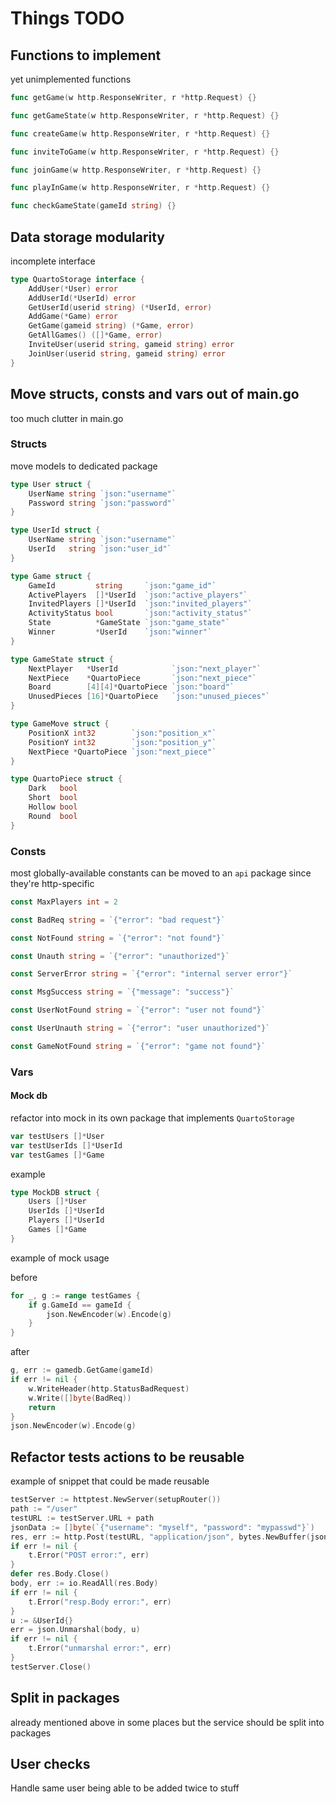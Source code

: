 # Things TODO

## Functions to implement
yet unimplemented functions
```go
func getGame(w http.ResponseWriter, r *http.Request) {}

func getGameState(w http.ResponseWriter, r *http.Request) {}

func createGame(w http.ResponseWriter, r *http.Request) {}

func inviteToGame(w http.ResponseWriter, r *http.Request) {}

func joinGame(w http.ResponseWriter, r *http.Request) {}

func playInGame(w http.ResponseWriter, r *http.Request) {}

func checkGameState(gameId string) {}
```

## Data storage modularity
incomplete interface
```go
type QuartoStorage interface {
	AddUser(*User) error
	AddUserId(*UserId) error
	GetUserId(userid string) (*UserId, error)
	AddGame(*Game) error
	GetGame(gameid string) (*Game, error)
	GetAllGames() ([]*Game, error)
	InviteUser(userid string, gameid string) error
	JoinUser(userid string, gameid string) error
}
```

## Move structs, consts and vars out of main.go
too much clutter in main.go

### Structs
move models to dedicated package
```go
type User struct {
	UserName string `json:"username"`
	Password string `json:"password"`
}

type UserId struct {
	UserName string `json:"username"`
	UserId   string `json:"user_id"`
}

type Game struct {
	GameId         string     `json:"game_id"`
	ActivePlayers  []*UserId  `json:"active_players"`
	InvitedPlayers []*UserId  `json:"invited_players"`
	ActivityStatus bool       `json:"activity_status"`
	State          *GameState `json:"game_state"`
	Winner         *UserId    `json:"winner"`
}

type GameState struct {
	NextPlayer   *UserId            `json:"next_player"`
	NextPiece    *QuartoPiece       `json:"next_piece"`
	Board        [4][4]*QuartoPiece `json:"board"`
	UnusedPieces [16]*QuartoPiece   `json:"unused_pieces"`
}

type GameMove struct {
	PositionX int32        `json:"position_x"`
	PositionY int32        `json:"position_y"`
	NextPiece *QuartoPiece `json:"next_piece"`
}

type QuartoPiece struct {
	Dark   bool
	Short  bool
	Hollow bool
	Round  bool
}
```

### Consts
most globally-available constants can be moved to an `api` package since they're http-specific
```go
const MaxPlayers int = 2

const BadReq string = `{"error": "bad request"}`

const NotFound string = `{"error": "not found"}`

const Unauth string = `{"error": "unauthorized"}`

const ServerError string = `{"error": "internal server error"}`

const MsgSuccess string = `{"message": "success"}`

const UserNotFound string = `{"error": "user not found"}`

const UserUnauth string = `{"error": "user unauthorized"}`

const GameNotFound string = `{"error": "game not found"}`
```

### Vars

#### Mock db
refactor into mock in its own package that implements `QuartoStorage`
```go
var testUsers []*User
var testUserIds []*UserId
var testGames []*Game
```
example
```go
type MockDB struct {
	Users []*User
	UserIds []*UserId
	Players []*UserId
	Games []*Game
}
```
example of mock usage

before
```go
for _, g := range testGames {
	if g.GameId == gameId {
		json.NewEncoder(w).Encode(g)
	}
}
```

after
```go
g, err := gamedb.GetGame(gameId)
if err != nil {
	w.WriteHeader(http.StatusBadRequest)
	w.Write([]byte(BadReq))
	return
}
json.NewEncoder(w).Encode(g)
```

## Refactor tests actions to be reusable
example of snippet that could be made reusable
```go
testServer := httptest.NewServer(setupRouter())
path := "/user"
testURL := testServer.URL + path
jsonData := []byte(`{"username": "myself", "password": "mypasswd"}`)
res, err := http.Post(testURL, "application/json", bytes.NewBuffer(jsonData))
if err != nil {
	t.Error("POST error:", err)
}
defer res.Body.Close()
body, err := io.ReadAll(res.Body)
if err != nil {
	t.Error("resp.Body error:", err)
}
u := &UserId{}
err = json.Unmarshal(body, u)
if err != nil {
	t.Error("unmarshal error:", err)
}
testServer.Close()
```

## Split in packages
already mentioned above in some places but the service should be split into packages

## User checks
Handle same user being able to be added twice to stuff
